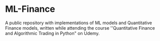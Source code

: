 # ML-Finance
A public repository with implementations of ML models and Quantitative Finance models, written while attending the course ''Quantitative Finance and Algorithmic Trading in Python" on Udemy.
